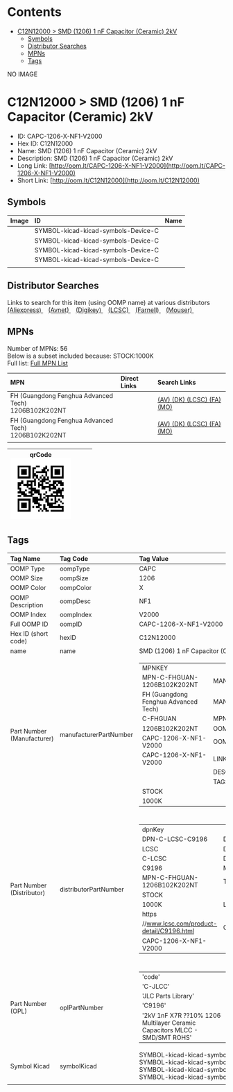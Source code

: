 



Contents
========

* [C12N12000 > SMD (1206) 1 nF Capacitor (Ceramic) 2kV](#c12n12000--smd-1206-1-nf-capacitor-ceramic-2kv)
	* [Symbols](#symbols)
	* [Distributor Searches](#distributor-searches)
	* [MPNs](#mpns)
	* [Tags](#tags)
  
NO IMAGE  
# C12N12000 > SMD (1206) 1 nF Capacitor (Ceramic) 2kV

- ID: CAPC-1206-X-NF1-V2000
- Hex ID: C12N12000
- Name: SMD (1206) 1 nF Capacitor (Ceramic) 2kV
- Description: SMD (1206) 1 nF Capacitor (Ceramic) 2kV
- Long Link: [http://oom.lt/CAPC-1206-X-NF1-V2000](http://oom.lt/CAPC-1206-X-NF1-V2000)
- Short Link: [http://oom.lt/C12N12000](http://oom.lt/C12N12000)

## Symbols
  

|Image|ID|Name|
| :--- | :--- | :--- |
|![]()|SYMBOL-kicad-kicad-symbols-Device-C||
|![]()|SYMBOL-kicad-kicad-symbols-Device-C||
|![]()|SYMBOL-kicad-kicad-symbols-Device-C||
|![]()|SYMBOL-kicad-kicad-symbols-Device-C||
||||

## Distributor Searches
  
Links to search for this item (using OOMP name) at various distributors  
[(Aliexpress) ](https://www.aliexpress.com/wholesale?SearchText=1117SMD+1206+1+nF+Capacitor+Ceramic+2kV)&nbsp;&nbsp;&nbsp;[(Avnet) ](https://www.avnet.com/shop/us/search/SMD+1206+1+nF+Capacitor+Ceramic+2kV)&nbsp;&nbsp;&nbsp;[(Digikey) ](https://www.digikey.co.uk/en/products/result?s=SMD+1206+1+nF+Capacitor+Ceramic+2kV)&nbsp;&nbsp;&nbsp;[(LCSC) ](https://www.lcsc.com/search?q=SMD+1206+1+nF+Capacitor+Ceramic+2kV)&nbsp;&nbsp;&nbsp;[(Farnell) ](https://uk.farnell.com/search?st=SMD+1206+1+nF+Capacitor+Ceramic+2kV)&nbsp;&nbsp;&nbsp;[(Mouser) ](https://www.mouser.com/c/?q=SMD+1206+1+nF+Capacitor+Ceramic+2kV)&nbsp;&nbsp;&nbsp;
## MPNs
  
Number of MPNs: 56<br>Below is a subset included because: STOCK:1000K <br>Full list: [Full MPN List](MPNLIST.md)  

|MPN|Direct Links|Search Links|
| :--- | :--- | :--- |
|FH (Guangdong Fenghua Advanced Tech)<br>1206B102K202NT||[(AV) ](https://www.avnet.com/shop/us/search/1206B102K202NT)[(DK) ](https://www.digikey.co.uk/products/en?keywords=1206B102K202NT)[(LCSC) ](https://www.lcsc.com/search?q=1206B102K202NT)[(FA) ](https://uk.farnell.com/search?st=1206B102K202NT)[(MO) ](https://www.mouser.com/c/?q=1206B102K202NT)|
|FH (Guangdong Fenghua Advanced Tech)<br>1206B102K202NT||[(AV) ](https://www.avnet.com/shop/us/search/1206B102K202NT)[(DK) ](https://www.digikey.co.uk/products/en?keywords=1206B102K202NT)[(LCSC) ](https://www.lcsc.com/search?q=1206B102K202NT)[(FA) ](https://uk.farnell.com/search?st=1206B102K202NT)[(MO) ](https://www.mouser.com/c/?q=1206B102K202NT)|
||||
  

|qrCode<br>[![](https://raw.githubusercontent.com/oomlout/oomlout_OOMP_parts_V2/main/CAPC/1206/X/NF1/V2000/qrCode_140.png)](https://github.com/oomlout/oomlout_OOMP_parts_V2/tree/main/CAPC/1206/X/NF1/V2000/qrCode.png)||||
| :---: | :---: | :---: | :---: |

## Tags
  

|Tag Name|Tag Code|Tag Value|
| :--- | :--- | :--- |
|OOMP Type|oompType|CAPC|
|OOMP Size|oompSize|1206|
|OOMP Color|oompColor|X|
|OOMP Description|oompDesc|NF1|
|OOMP Index|oompIndex|V2000|
|Full OOMP ID|oompID|CAPC-1206-X-NF1-V2000|
|Hex ID (short code)|hexID|C12N12000|
|name|name|SMD (1206) 1 nF Capacitor (Ceramic) 2kV|
|Part Number (Manufacturer)|manufacturerPartNumber|<table><tr><td>MPNKEY</td></tr><tr><td> MPN-C-FHGUAN-1206B102K202NT</td><td> MANUFACTURER</td></tr><tr><td> FH (Guangdong Fenghua Advanced Tech)</td><td> MANUCODE</td></tr><tr><td> C-FHGUAN</td><td> MPN</td></tr><tr><td> 1206B102K202NT</td><td> OOMPIDPARTIAL</td></tr><tr><td> CAPC-1206-X-NF1-V2000</td><td> OOMPID</td></tr><tr><td> CAPC-1206-X-NF1-V2000</td><td> LINK</td></tr><tr><td> </td><td> DESCRIPTION</td></tr><tr><td> </td><td> TAGS</td></tr><tr><td> STOCK</td></tr><tr><td>1000K</td></tr></table></td><td> <table><tr><td>MPNKEY</td></tr><tr><td> MPN-C-YAGEO-CC1206KKX7RDBB102</td><td> MANUFACTURER</td></tr><tr><td> YAGEO</td><td> MANUCODE</td></tr><tr><td> C-YAGEO</td><td> MPN</td></tr><tr><td> CC1206KKX7RDBB102</td><td> OOMPIDPARTIAL</td></tr><tr><td> CAPC-1206-X-NF1-V2000</td><td> OOMPID</td></tr><tr><td> CAPC-1206-X-NF1-V2000</td><td> LINK</td></tr><tr><td> </td><td> DESCRIPTION</td></tr><tr><td> </td><td> TAGS</td></tr><tr><td> STOCK</td></tr><tr><td>100K</td></tr></table></td><td> <table><tr><td>MPNKEY</td></tr><tr><td> MPN-C-WALSIN-1206B102K202</td><td> MANUFACTURER</td></tr><tr><td> Walsin Tech Corp</td><td> MANUCODE</td></tr><tr><td> C-WALSIN</td><td> MPN</td></tr><tr><td> 1206B102K202</td><td> OOMPIDPARTIAL</td></tr><tr><td> CAPC-1206-X-NF1-V2000</td><td> OOMPID</td></tr><tr><td> CAPC-1206-X-NF1-V2000</td><td> LINK</td></tr><tr><td> </td><td> DESCRIPTION</td></tr><tr><td> </td><td> TAGS</td></tr><tr><td> STOCK</td></tr><tr><td>100K</td></tr></table></td><td> <table><tr><td>MPNKEY</td></tr><tr><td> MPN-C-IHHECH-C1206X102K202T</td><td> MANUFACTURER</td></tr><tr><td> IHHEC(HOLY STONE ENTERPRISE CO.</td><td> LTD)</td><td> MANUCODE</td></tr><tr><td> C-IHHECH</td><td> MPN</td></tr><tr><td> C1206X102K202T</td><td> OOMPIDPARTIAL</td></tr><tr><td> CAPC-1206-X-NF1-V2000</td><td> OOMPID</td></tr><tr><td> CAPC-1206-X-NF1-V2000</td><td> LINK</td></tr><tr><td> </td><td> DESCRIPTION</td></tr><tr><td> </td><td> TAGS</td></tr><tr><td> STOCK</td></tr><tr><td>1K</td></tr></table></td><td> <table><tr><td>MPNKEY</td></tr><tr><td> MPN-C-KEMET-C1206C102MGRACAUTO</td><td> MANUFACTURER</td></tr><tr><td> KEMET</td><td> MANUCODE</td></tr><tr><td> C-KEMET</td><td> MPN</td></tr><tr><td> C1206C102MGRACAUTO</td><td> OOMPIDPARTIAL</td></tr><tr><td> CAPC-1206-X-NF1-V2000</td><td> OOMPID</td></tr><tr><td> CAPC-1206-X-NF1-V2000</td><td> LINK</td></tr><tr><td> </td><td> DESCRIPTION</td></tr><tr><td> </td><td> TAGS</td></tr><tr><td> </td></tr></table></td><td> <table><tr><td>MPNKEY</td></tr><tr><td> MPN-C-KYOCER-1206GC102KAT1A</td><td> MANUFACTURER</td></tr><tr><td> Kyocera AVX</td><td> MANUCODE</td></tr><tr><td> C-KYOCER</td><td> MPN</td></tr><tr><td> 1206GC102KAT1A</td><td> OOMPIDPARTIAL</td></tr><tr><td> CAPC-1206-X-NF1-V2000</td><td> OOMPID</td></tr><tr><td> CAPC-1206-X-NF1-V2000</td><td> LINK</td></tr><tr><td> </td><td> DESCRIPTION</td></tr><tr><td> </td><td> TAGS</td></tr><tr><td> </td></tr></table></td><td> <table><tr><td>MPNKEY</td></tr><tr><td> MPN-C-JOHANS-202R18W102MV4E</td><td> MANUFACTURER</td></tr><tr><td> Johanson Dielectrics</td><td> MANUCODE</td></tr><tr><td> C-JOHANS</td><td> MPN</td></tr><tr><td> 202R18W102MV4E</td><td> OOMPIDPARTIAL</td></tr><tr><td> CAPC-1206-X-NF1-V2000</td><td> OOMPID</td></tr><tr><td> CAPC-1206-X-NF1-V2000</td><td> LINK</td></tr><tr><td> </td><td> DESCRIPTION</td></tr><tr><td> </td><td> TAGS</td></tr><tr><td> STOCK</td></tr><tr><td>1K</td></tr></table></td><td> <table><tr><td>MPNKEY</td></tr><tr><td> MPN-C-JOHANS-202R18W102KV4E</td><td> MANUFACTURER</td></tr><tr><td> Johanson Dielectrics</td><td> MANUCODE</td></tr><tr><td> C-JOHANS</td><td> MPN</td></tr><tr><td> 202R18W102KV4E</td><td> OOMPIDPARTIAL</td></tr><tr><td> CAPC-1206-X-NF1-V2000</td><td> OOMPID</td></tr><tr><td> CAPC-1206-X-NF1-V2000</td><td> LINK</td></tr><tr><td> </td><td> DESCRIPTION</td></tr><tr><td> </td><td> TAGS</td></tr><tr><td> STOCK</td></tr><tr><td>1K</td></tr></table></td><td> <table><tr><td>MPNKEY</td></tr><tr><td> MPN-C-PSAPRO-FV31X102K202ECG</td><td> MANUFACTURER</td></tr><tr><td> PSA(Prosperity Dielectrics)</td><td> MANUCODE</td></tr><tr><td> C-PSAPRO</td><td> MPN</td></tr><tr><td> FV31X102K202ECG</td><td> OOMPIDPARTIAL</td></tr><tr><td> CAPC-1206-X-NF1-V2000</td><td> OOMPID</td></tr><tr><td> CAPC-1206-X-NF1-V2000</td><td> LINK</td></tr><tr><td> </td><td> DESCRIPTION</td></tr><tr><td> </td><td> TAGS</td></tr><tr><td> STOCK</td></tr><tr><td>10K</td></tr></table></td><td> <table><tr><td>MPNKEY</td></tr><tr><td> MPN-C-CCTC-TCC1206X7R102K202DTS</td><td> MANUFACTURER</td></tr><tr><td> CCTC</td><td> MANUCODE</td></tr><tr><td> C-CCTC</td><td> MPN</td></tr><tr><td> TCC1206X7R102K202DTS</td><td> OOMPIDPARTIAL</td></tr><tr><td> CAPC-1206-X-NF1-V2000</td><td> OOMPID</td></tr><tr><td> CAPC-1206-X-NF1-V2000</td><td> LINK</td></tr><tr><td> </td><td> DESCRIPTION</td></tr><tr><td> </td><td> TAGS</td></tr><tr><td> </td></tr></table></td><td> <table><tr><td>MPNKEY</td></tr><tr><td> MPN-C-CCTC-TCC1206X7R102K202ET</td><td> MANUFACTURER</td></tr><tr><td> CCTC</td><td> MANUCODE</td></tr><tr><td> C-CCTC</td><td> MPN</td></tr><tr><td> TCC1206X7R102K202ET</td><td> OOMPIDPARTIAL</td></tr><tr><td> CAPC-1206-X-NF1-V2000</td><td> OOMPID</td></tr><tr><td> CAPC-1206-X-NF1-V2000</td><td> LINK</td></tr><tr><td> </td><td> DESCRIPTION</td></tr><tr><td> </td><td> TAGS</td></tr><tr><td> </td></tr></table></td><td> <table><tr><td>MPNKEY</td></tr><tr><td> MPN-C-CCTC-TCC1206X7R102K202FT</td><td> MANUFACTURER</td></tr><tr><td> CCTC</td><td> MANUCODE</td></tr><tr><td> C-CCTC</td><td> MPN</td></tr><tr><td> TCC1206X7R102K202FT</td><td> OOMPIDPARTIAL</td></tr><tr><td> CAPC-1206-X-NF1-V2000</td><td> OOMPID</td></tr><tr><td> CAPC-1206-X-NF1-V2000</td><td> LINK</td></tr><tr><td> </td><td> DESCRIPTION</td></tr><tr><td> </td><td> TAGS</td></tr><tr><td> STOCK</td></tr><tr><td>1K</td></tr></table></td><td> <table><tr><td>MPNKEY</td></tr><tr><td> MPN-C-WALSIN-1206B102K202CT</td><td> MANUFACTURER</td></tr><tr><td> Walsin Tech Corp</td><td> MANUCODE</td></tr><tr><td> C-WALSIN</td><td> MPN</td></tr><tr><td> 1206B102K202CT</td><td> OOMPIDPARTIAL</td></tr><tr><td> CAPC-1206-X-NF1-V2000</td><td> OOMPID</td></tr><tr><td> CAPC-1206-X-NF1-V2000</td><td> LINK</td></tr><tr><td> </td><td> DESCRIPTION</td></tr><tr><td> </td><td> TAGS</td></tr><tr><td> STOCK</td></tr><tr><td>10K</td></tr></table></td><td> <table><tr><td>MPNKEY</td></tr><tr><td> MPN-C-EYANGS-C1206X7R102K202NR0</td><td> MANUFACTURER</td></tr><tr><td> EYANG(Shenzhen Eyang Tech Development)</td><td> MANUCODE</td></tr><tr><td> C-EYANGS</td><td> MPN</td></tr><tr><td> C1206X7R102K202NR0</td><td> OOMPIDPARTIAL</td></tr><tr><td> CAPC-1206-X-NF1-V2000</td><td> OOMPID</td></tr><tr><td> CAPC-1206-X-NF1-V2000</td><td> LINK</td></tr><tr><td> </td><td> DESCRIPTION</td></tr><tr><td> </td><td> TAGS</td></tr><tr><td> </td></tr></table></td><td> <table><tr><td>MPNKEY</td></tr><tr><td> MPN-C-PSAPRO-1206B102K202</td><td> MANUFACTURER</td></tr><tr><td> PSA(Prosperity Dielectrics)</td><td> MANUCODE</td></tr><tr><td> C-PSAPRO</td><td> MPN</td></tr><tr><td> 1206B102K202</td><td> OOMPIDPARTIAL</td></tr><tr><td> CAPC-1206-X-NF1-V2000</td><td> OOMPID</td></tr><tr><td> CAPC-1206-X-NF1-V2000</td><td> LINK</td></tr><tr><td> </td><td> DESCRIPTION</td></tr><tr><td> </td><td> TAGS</td></tr><tr><td> </td></tr></table></td><td> <table><tr><td>MPNKEY</td></tr><tr><td> MPN-C-PSAPRO-FV31X102K202PXG</td><td> MANUFACTURER</td></tr><tr><td> PSA(Prosperity Dielectrics)</td><td> MANUCODE</td></tr><tr><td> C-PSAPRO</td><td> MPN</td></tr><tr><td> FV31X102K202PXG</td><td> OOMPIDPARTIAL</td></tr><tr><td> CAPC-1206-X-NF1-V2000</td><td> OOMPID</td></tr><tr><td> CAPC-1206-X-NF1-V2000</td><td> LINK</td></tr><tr><td> </td><td> DESCRIPTION</td></tr><tr><td> </td><td> TAGS</td></tr><tr><td> </td></tr></table></td><td> <table><tr><td>MPNKEY</td></tr><tr><td> MPN-C-YAGEO-CC1206MKX7RDBB102</td><td> MANUFACTURER</td></tr><tr><td> YAGEO</td><td> MANUCODE</td></tr><tr><td> C-YAGEO</td><td> MPN</td></tr><tr><td> CC1206MKX7RDBB102</td><td> OOMPIDPARTIAL</td></tr><tr><td> CAPC-1206-X-NF1-V2000</td><td> OOMPID</td></tr><tr><td> CAPC-1206-X-NF1-V2000</td><td> LINK</td></tr><tr><td> </td><td> DESCRIPTION</td></tr><tr><td> </td><td> TAGS</td></tr><tr><td> STOCK</td></tr><tr><td>1K</td></tr></table></td><td> <table><tr><td>MPNKEY</td></tr><tr><td> MPN-C-YAGEO-CC1206JKX7RDBB102</td><td> MANUFACTURER</td></tr><tr><td> YAGEO</td><td> MANUCODE</td></tr><tr><td> C-YAGEO</td><td> MPN</td></tr><tr><td> CC1206JKX7RDBB102</td><td> OOMPIDPARTIAL</td></tr><tr><td> CAPC-1206-X-NF1-V2000</td><td> OOMPID</td></tr><tr><td> CAPC-1206-X-NF1-V2000</td><td> LINK</td></tr><tr><td> </td><td> DESCRIPTION</td></tr><tr><td> </td><td> TAGS</td></tr><tr><td> </td></tr></table></td><td> <table><tr><td>MPNKEY</td></tr><tr><td> MPN-C-IHHECH-C1206X102K202TD</td><td> MANUFACTURER</td></tr><tr><td> IHHEC(HOLY STONE ENTERPRISE CO.</td><td> LTD)</td><td> MANUCODE</td></tr><tr><td> C-IHHECH</td><td> MPN</td></tr><tr><td> C1206X102K202TD</td><td> OOMPIDPARTIAL</td></tr><tr><td> CAPC-1206-X-NF1-V2000</td><td> OOMPID</td></tr><tr><td> CAPC-1206-X-NF1-V2000</td><td> LINK</td></tr><tr><td> </td><td> DESCRIPTION</td></tr><tr><td> </td><td> TAGS</td></tr><tr><td> </td></tr></table></td><td> <table><tr><td>MPNKEY</td></tr><tr><td> MPN-C-KEMET-C1206C102KGRACAUTO</td><td> MANUFACTURER</td></tr><tr><td> KEMET</td><td> MANUCODE</td></tr><tr><td> C-KEMET</td><td> MPN</td></tr><tr><td> C1206C102KGRACAUTO</td><td> OOMPIDPARTIAL</td></tr><tr><td> CAPC-1206-X-NF1-V2000</td><td> OOMPID</td></tr><tr><td> CAPC-1206-X-NF1-V2000</td><td> LINK</td></tr><tr><td> </td><td> DESCRIPTION</td></tr><tr><td> </td><td> TAGS</td></tr><tr><td> </td></tr></table></td><td> <table><tr><td>MPNKEY</td></tr><tr><td> MPN-C-KEMET-C1206C102MGRAC7800</td><td> MANUFACTURER</td></tr><tr><td> KEMET</td><td> MANUCODE</td></tr><tr><td> C-KEMET</td><td> MPN</td></tr><tr><td> C1206C102MGRAC7800</td><td> OOMPIDPARTIAL</td></tr><tr><td> CAPC-1206-X-NF1-V2000</td><td> OOMPID</td></tr><tr><td> CAPC-1206-X-NF1-V2000</td><td> LINK</td></tr><tr><td> </td><td> DESCRIPTION</td></tr><tr><td> </td><td> TAGS</td></tr><tr><td> </td></tr></table></td><td> <table><tr><td>MPNKEY</td></tr><tr><td> MPN-C-HUIJU-NV1206B102K202CEDN</td><td> MANUFACTURER</td></tr><tr><td> HUI JU</td><td> MANUCODE</td></tr><tr><td> C-HUIJU</td><td> MPN</td></tr><tr><td> NV1206B102K202CEDN</td><td> OOMPIDPARTIAL</td></tr><tr><td> CAPC-1206-X-NF1-V2000</td><td> OOMPID</td></tr><tr><td> CAPC-1206-X-NF1-V2000</td><td> LINK</td></tr><tr><td> </td><td> DESCRIPTION</td></tr><tr><td> </td><td> TAGS</td></tr><tr><td> STOCK</td></tr><tr><td>1K</td></tr></table></td><td> <table><tr><td>MPNKEY</td></tr><tr><td> MPN-C-DARFON-C3216X7R102KQPS</td><td> MANUFACTURER</td></tr><tr><td> Darfon Elec</td><td> MANUCODE</td></tr><tr><td> C-DARFON</td><td> MPN</td></tr><tr><td> C3216X7R102KQPS</td><td> OOMPIDPARTIAL</td></tr><tr><td> CAPC-1206-X-NF1-V2000</td><td> OOMPID</td></tr><tr><td> CAPC-1206-X-NF1-V2000</td><td> LINK</td></tr><tr><td> </td><td> DESCRIPTION</td></tr><tr><td> </td><td> TAGS</td></tr><tr><td> STOCK</td></tr><tr><td>1K</td></tr></table></td><td> <table><tr><td>MPNKEY</td></tr><tr><td> MPN-C-KNOWLE-1206Y2K00102JXR</td><td> MANUFACTURER</td></tr><tr><td> Knowles</td><td> MANUCODE</td></tr><tr><td> C-KNOWLE</td><td> MPN</td></tr><tr><td> 1206Y2K00102JXR</td><td> OOMPIDPARTIAL</td></tr><tr><td> CAPC-1206-X-NF1-V2000</td><td> OOMPID</td></tr><tr><td> CAPC-1206-X-NF1-V2000</td><td> LINK</td></tr><tr><td> </td><td> DESCRIPTION</td></tr><tr><td> </td><td> TAGS</td></tr><tr><td> </td></tr></table></td><td> <table><tr><td>MPNKEY</td></tr><tr><td> MPN-C-KNOWLE-1206Y2K00102JXT</td><td> MANUFACTURER</td></tr><tr><td> Knowles</td><td> MANUCODE</td></tr><tr><td> C-KNOWLE</td><td> MPN</td></tr><tr><td> 1206Y2K00102JXT</td><td> OOMPIDPARTIAL</td></tr><tr><td> CAPC-1206-X-NF1-V2000</td><td> OOMPID</td></tr><tr><td> CAPC-1206-X-NF1-V2000</td><td> LINK</td></tr><tr><td> </td><td> DESCRIPTION</td></tr><tr><td> </td><td> TAGS</td></tr><tr><td> </td></tr></table></td><td> <table><tr><td>MPNKEY</td></tr><tr><td> MPN-C-KNOWLE-1206J2K00102JXT</td><td> MANUFACTURER</td></tr><tr><td> Knowles</td><td> MANUCODE</td></tr><tr><td> C-KNOWLE</td><td> MPN</td></tr><tr><td> 1206J2K00102JXT</td><td> OOMPIDPARTIAL</td></tr><tr><td> CAPC-1206-X-NF1-V2000</td><td> OOMPID</td></tr><tr><td> CAPC-1206-X-NF1-V2000</td><td> LINK</td></tr><tr><td> </td><td> DESCRIPTION</td></tr><tr><td> </td><td> TAGS</td></tr><tr><td> </td></tr></table></td><td> <table><tr><td>MPNKEY</td></tr><tr><td> MPN-C-AIDE-HV1206X7R102K202NT</td><td> MANUFACTURER</td></tr><tr><td> AIDE</td><td> MANUCODE</td></tr><tr><td> C-AIDE</td><td> MPN</td></tr><tr><td> HV1206X7R102K202NT</td><td> OOMPIDPARTIAL</td></tr><tr><td> CAPC-1206-X-NF1-V2000</td><td> OOMPID</td></tr><tr><td> CAPC-1206-X-NF1-V2000</td><td> LINK</td></tr><tr><td> </td><td> DESCRIPTION</td></tr><tr><td> </td><td> TAGS</td></tr><tr><td> STOCK</td></tr><tr><td>1K</td></tr></table></td><td> <table><tr><td>MPNKEY</td></tr><tr><td> MPN-C-MILLIO-FV31X102K202ECG</td><td> MANUFACTURER</td></tr><tr><td> Milliohm</td><td> MANUCODE</td></tr><tr><td> C-MILLIO</td><td> MPN</td></tr><tr><td> FV31X102K202ECG</td><td> OOMPIDPARTIAL</td></tr><tr><td> CAPC-1206-X-NF1-V2000</td><td> OOMPID</td></tr><tr><td> CAPC-1206-X-NF1-V2000</td><td> LINK</td></tr><tr><td> </td><td> DESCRIPTION</td></tr><tr><td> </td><td> TAGS</td></tr><tr><td> </td></tr></table></td><td> <table><tr><td>MPNKEY</td></tr><tr><td> MPN-C-FHGUAN-1206B102K202NT</td><td> MANUFACTURER</td></tr><tr><td> FH (Guangdong Fenghua Advanced Tech)</td><td> MANUCODE</td></tr><tr><td> C-FHGUAN</td><td> MPN</td></tr><tr><td> 1206B102K202NT</td><td> OOMPIDPARTIAL</td></tr><tr><td> CAPC-1206-X-NF1-V2000</td><td> OOMPID</td></tr><tr><td> CAPC-1206-X-NF1-V2000</td><td> LINK</td></tr><tr><td> </td><td> DESCRIPTION</td></tr><tr><td> </td><td> TAGS</td></tr><tr><td> STOCK</td></tr><tr><td>1000K</td></tr></table></td><td> <table><tr><td>MPNKEY</td></tr><tr><td> MPN-C-YAGEO-CC1206KKX7RDBB102</td><td> MANUFACTURER</td></tr><tr><td> YAGEO</td><td> MANUCODE</td></tr><tr><td> C-YAGEO</td><td> MPN</td></tr><tr><td> CC1206KKX7RDBB102</td><td> OOMPIDPARTIAL</td></tr><tr><td> CAPC-1206-X-NF1-V2000</td><td> OOMPID</td></tr><tr><td> CAPC-1206-X-NF1-V2000</td><td> LINK</td></tr><tr><td> </td><td> DESCRIPTION</td></tr><tr><td> </td><td> TAGS</td></tr><tr><td> STOCK</td></tr><tr><td>100K</td></tr></table></td><td> <table><tr><td>MPNKEY</td></tr><tr><td> MPN-C-WALSIN-1206B102K202</td><td> MANUFACTURER</td></tr><tr><td> Walsin Tech Corp</td><td> MANUCODE</td></tr><tr><td> C-WALSIN</td><td> MPN</td></tr><tr><td> 1206B102K202</td><td> OOMPIDPARTIAL</td></tr><tr><td> CAPC-1206-X-NF1-V2000</td><td> OOMPID</td></tr><tr><td> CAPC-1206-X-NF1-V2000</td><td> LINK</td></tr><tr><td> </td><td> DESCRIPTION</td></tr><tr><td> </td><td> TAGS</td></tr><tr><td> STOCK</td></tr><tr><td>100K</td></tr></table></td><td> <table><tr><td>MPNKEY</td></tr><tr><td> MPN-C-IHHECH-C1206X102K202T</td><td> MANUFACTURER</td></tr><tr><td> IHHEC(HOLY STONE ENTERPRISE CO.</td><td> LTD)</td><td> MANUCODE</td></tr><tr><td> C-IHHECH</td><td> MPN</td></tr><tr><td> C1206X102K202T</td><td> OOMPIDPARTIAL</td></tr><tr><td> CAPC-1206-X-NF1-V2000</td><td> OOMPID</td></tr><tr><td> CAPC-1206-X-NF1-V2000</td><td> LINK</td></tr><tr><td> </td><td> DESCRIPTION</td></tr><tr><td> </td><td> TAGS</td></tr><tr><td> STOCK</td></tr><tr><td>1K</td></tr></table></td><td> <table><tr><td>MPNKEY</td></tr><tr><td> MPN-C-KEMET-C1206C102MGRACAUTO</td><td> MANUFACTURER</td></tr><tr><td> KEMET</td><td> MANUCODE</td></tr><tr><td> C-KEMET</td><td> MPN</td></tr><tr><td> C1206C102MGRACAUTO</td><td> OOMPIDPARTIAL</td></tr><tr><td> CAPC-1206-X-NF1-V2000</td><td> OOMPID</td></tr><tr><td> CAPC-1206-X-NF1-V2000</td><td> LINK</td></tr><tr><td> </td><td> DESCRIPTION</td></tr><tr><td> </td><td> TAGS</td></tr><tr><td> </td></tr></table></td><td> <table><tr><td>MPNKEY</td></tr><tr><td> MPN-C-KYOCER-1206GC102KAT1A</td><td> MANUFACTURER</td></tr><tr><td> Kyocera AVX</td><td> MANUCODE</td></tr><tr><td> C-KYOCER</td><td> MPN</td></tr><tr><td> 1206GC102KAT1A</td><td> OOMPIDPARTIAL</td></tr><tr><td> CAPC-1206-X-NF1-V2000</td><td> OOMPID</td></tr><tr><td> CAPC-1206-X-NF1-V2000</td><td> LINK</td></tr><tr><td> </td><td> DESCRIPTION</td></tr><tr><td> </td><td> TAGS</td></tr><tr><td> </td></tr></table></td><td> <table><tr><td>MPNKEY</td></tr><tr><td> MPN-C-JOHANS-202R18W102MV4E</td><td> MANUFACTURER</td></tr><tr><td> Johanson Dielectrics</td><td> MANUCODE</td></tr><tr><td> C-JOHANS</td><td> MPN</td></tr><tr><td> 202R18W102MV4E</td><td> OOMPIDPARTIAL</td></tr><tr><td> CAPC-1206-X-NF1-V2000</td><td> OOMPID</td></tr><tr><td> CAPC-1206-X-NF1-V2000</td><td> LINK</td></tr><tr><td> </td><td> DESCRIPTION</td></tr><tr><td> </td><td> TAGS</td></tr><tr><td> STOCK</td></tr><tr><td>1K</td></tr></table></td><td> <table><tr><td>MPNKEY</td></tr><tr><td> MPN-C-JOHANS-202R18W102KV4E</td><td> MANUFACTURER</td></tr><tr><td> Johanson Dielectrics</td><td> MANUCODE</td></tr><tr><td> C-JOHANS</td><td> MPN</td></tr><tr><td> 202R18W102KV4E</td><td> OOMPIDPARTIAL</td></tr><tr><td> CAPC-1206-X-NF1-V2000</td><td> OOMPID</td></tr><tr><td> CAPC-1206-X-NF1-V2000</td><td> LINK</td></tr><tr><td> </td><td> DESCRIPTION</td></tr><tr><td> </td><td> TAGS</td></tr><tr><td> STOCK</td></tr><tr><td>1K</td></tr></table></td><td> <table><tr><td>MPNKEY</td></tr><tr><td> MPN-C-PSAPRO-FV31X102K202ECG</td><td> MANUFACTURER</td></tr><tr><td> PSA(Prosperity Dielectrics)</td><td> MANUCODE</td></tr><tr><td> C-PSAPRO</td><td> MPN</td></tr><tr><td> FV31X102K202ECG</td><td> OOMPIDPARTIAL</td></tr><tr><td> CAPC-1206-X-NF1-V2000</td><td> OOMPID</td></tr><tr><td> CAPC-1206-X-NF1-V2000</td><td> LINK</td></tr><tr><td> </td><td> DESCRIPTION</td></tr><tr><td> </td><td> TAGS</td></tr><tr><td> STOCK</td></tr><tr><td>10K</td></tr></table></td><td> <table><tr><td>MPNKEY</td></tr><tr><td> MPN-C-CCTC-TCC1206X7R102K202DTS</td><td> MANUFACTURER</td></tr><tr><td> CCTC</td><td> MANUCODE</td></tr><tr><td> C-CCTC</td><td> MPN</td></tr><tr><td> TCC1206X7R102K202DTS</td><td> OOMPIDPARTIAL</td></tr><tr><td> CAPC-1206-X-NF1-V2000</td><td> OOMPID</td></tr><tr><td> CAPC-1206-X-NF1-V2000</td><td> LINK</td></tr><tr><td> </td><td> DESCRIPTION</td></tr><tr><td> </td><td> TAGS</td></tr><tr><td> </td></tr></table></td><td> <table><tr><td>MPNKEY</td></tr><tr><td> MPN-C-CCTC-TCC1206X7R102K202ET</td><td> MANUFACTURER</td></tr><tr><td> CCTC</td><td> MANUCODE</td></tr><tr><td> C-CCTC</td><td> MPN</td></tr><tr><td> TCC1206X7R102K202ET</td><td> OOMPIDPARTIAL</td></tr><tr><td> CAPC-1206-X-NF1-V2000</td><td> OOMPID</td></tr><tr><td> CAPC-1206-X-NF1-V2000</td><td> LINK</td></tr><tr><td> </td><td> DESCRIPTION</td></tr><tr><td> </td><td> TAGS</td></tr><tr><td> </td></tr></table></td><td> <table><tr><td>MPNKEY</td></tr><tr><td> MPN-C-CCTC-TCC1206X7R102K202FT</td><td> MANUFACTURER</td></tr><tr><td> CCTC</td><td> MANUCODE</td></tr><tr><td> C-CCTC</td><td> MPN</td></tr><tr><td> TCC1206X7R102K202FT</td><td> OOMPIDPARTIAL</td></tr><tr><td> CAPC-1206-X-NF1-V2000</td><td> OOMPID</td></tr><tr><td> CAPC-1206-X-NF1-V2000</td><td> LINK</td></tr><tr><td> </td><td> DESCRIPTION</td></tr><tr><td> </td><td> TAGS</td></tr><tr><td> STOCK</td></tr><tr><td>1K</td></tr></table></td><td> <table><tr><td>MPNKEY</td></tr><tr><td> MPN-C-WALSIN-1206B102K202CT</td><td> MANUFACTURER</td></tr><tr><td> Walsin Tech Corp</td><td> MANUCODE</td></tr><tr><td> C-WALSIN</td><td> MPN</td></tr><tr><td> 1206B102K202CT</td><td> OOMPIDPARTIAL</td></tr><tr><td> CAPC-1206-X-NF1-V2000</td><td> OOMPID</td></tr><tr><td> CAPC-1206-X-NF1-V2000</td><td> LINK</td></tr><tr><td> </td><td> DESCRIPTION</td></tr><tr><td> </td><td> TAGS</td></tr><tr><td> STOCK</td></tr><tr><td>10K</td></tr></table></td><td> <table><tr><td>MPNKEY</td></tr><tr><td> MPN-C-EYANGS-C1206X7R102K202NR0</td><td> MANUFACTURER</td></tr><tr><td> EYANG(Shenzhen Eyang Tech Development)</td><td> MANUCODE</td></tr><tr><td> C-EYANGS</td><td> MPN</td></tr><tr><td> C1206X7R102K202NR0</td><td> OOMPIDPARTIAL</td></tr><tr><td> CAPC-1206-X-NF1-V2000</td><td> OOMPID</td></tr><tr><td> CAPC-1206-X-NF1-V2000</td><td> LINK</td></tr><tr><td> </td><td> DESCRIPTION</td></tr><tr><td> </td><td> TAGS</td></tr><tr><td> </td></tr></table></td><td> <table><tr><td>MPNKEY</td></tr><tr><td> MPN-C-PSAPRO-1206B102K202</td><td> MANUFACTURER</td></tr><tr><td> PSA(Prosperity Dielectrics)</td><td> MANUCODE</td></tr><tr><td> C-PSAPRO</td><td> MPN</td></tr><tr><td> 1206B102K202</td><td> OOMPIDPARTIAL</td></tr><tr><td> CAPC-1206-X-NF1-V2000</td><td> OOMPID</td></tr><tr><td> CAPC-1206-X-NF1-V2000</td><td> LINK</td></tr><tr><td> </td><td> DESCRIPTION</td></tr><tr><td> </td><td> TAGS</td></tr><tr><td> </td></tr></table></td><td> <table><tr><td>MPNKEY</td></tr><tr><td> MPN-C-PSAPRO-FV31X102K202PXG</td><td> MANUFACTURER</td></tr><tr><td> PSA(Prosperity Dielectrics)</td><td> MANUCODE</td></tr><tr><td> C-PSAPRO</td><td> MPN</td></tr><tr><td> FV31X102K202PXG</td><td> OOMPIDPARTIAL</td></tr><tr><td> CAPC-1206-X-NF1-V2000</td><td> OOMPID</td></tr><tr><td> CAPC-1206-X-NF1-V2000</td><td> LINK</td></tr><tr><td> </td><td> DESCRIPTION</td></tr><tr><td> </td><td> TAGS</td></tr><tr><td> </td></tr></table></td><td> <table><tr><td>MPNKEY</td></tr><tr><td> MPN-C-YAGEO-CC1206MKX7RDBB102</td><td> MANUFACTURER</td></tr><tr><td> YAGEO</td><td> MANUCODE</td></tr><tr><td> C-YAGEO</td><td> MPN</td></tr><tr><td> CC1206MKX7RDBB102</td><td> OOMPIDPARTIAL</td></tr><tr><td> CAPC-1206-X-NF1-V2000</td><td> OOMPID</td></tr><tr><td> CAPC-1206-X-NF1-V2000</td><td> LINK</td></tr><tr><td> </td><td> DESCRIPTION</td></tr><tr><td> </td><td> TAGS</td></tr><tr><td> STOCK</td></tr><tr><td>1K</td></tr></table></td><td> <table><tr><td>MPNKEY</td></tr><tr><td> MPN-C-YAGEO-CC1206JKX7RDBB102</td><td> MANUFACTURER</td></tr><tr><td> YAGEO</td><td> MANUCODE</td></tr><tr><td> C-YAGEO</td><td> MPN</td></tr><tr><td> CC1206JKX7RDBB102</td><td> OOMPIDPARTIAL</td></tr><tr><td> CAPC-1206-X-NF1-V2000</td><td> OOMPID</td></tr><tr><td> CAPC-1206-X-NF1-V2000</td><td> LINK</td></tr><tr><td> </td><td> DESCRIPTION</td></tr><tr><td> </td><td> TAGS</td></tr><tr><td> </td></tr></table></td><td> <table><tr><td>MPNKEY</td></tr><tr><td> MPN-C-IHHECH-C1206X102K202TD</td><td> MANUFACTURER</td></tr><tr><td> IHHEC(HOLY STONE ENTERPRISE CO.</td><td> LTD)</td><td> MANUCODE</td></tr><tr><td> C-IHHECH</td><td> MPN</td></tr><tr><td> C1206X102K202TD</td><td> OOMPIDPARTIAL</td></tr><tr><td> CAPC-1206-X-NF1-V2000</td><td> OOMPID</td></tr><tr><td> CAPC-1206-X-NF1-V2000</td><td> LINK</td></tr><tr><td> </td><td> DESCRIPTION</td></tr><tr><td> </td><td> TAGS</td></tr><tr><td> </td></tr></table></td><td> <table><tr><td>MPNKEY</td></tr><tr><td> MPN-C-KEMET-C1206C102KGRACAUTO</td><td> MANUFACTURER</td></tr><tr><td> KEMET</td><td> MANUCODE</td></tr><tr><td> C-KEMET</td><td> MPN</td></tr><tr><td> C1206C102KGRACAUTO</td><td> OOMPIDPARTIAL</td></tr><tr><td> CAPC-1206-X-NF1-V2000</td><td> OOMPID</td></tr><tr><td> CAPC-1206-X-NF1-V2000</td><td> LINK</td></tr><tr><td> </td><td> DESCRIPTION</td></tr><tr><td> </td><td> TAGS</td></tr><tr><td> </td></tr></table></td><td> <table><tr><td>MPNKEY</td></tr><tr><td> MPN-C-KEMET-C1206C102MGRAC7800</td><td> MANUFACTURER</td></tr><tr><td> KEMET</td><td> MANUCODE</td></tr><tr><td> C-KEMET</td><td> MPN</td></tr><tr><td> C1206C102MGRAC7800</td><td> OOMPIDPARTIAL</td></tr><tr><td> CAPC-1206-X-NF1-V2000</td><td> OOMPID</td></tr><tr><td> CAPC-1206-X-NF1-V2000</td><td> LINK</td></tr><tr><td> </td><td> DESCRIPTION</td></tr><tr><td> </td><td> TAGS</td></tr><tr><td> </td></tr></table></td><td> <table><tr><td>MPNKEY</td></tr><tr><td> MPN-C-HUIJU-NV1206B102K202CEDN</td><td> MANUFACTURER</td></tr><tr><td> HUI JU</td><td> MANUCODE</td></tr><tr><td> C-HUIJU</td><td> MPN</td></tr><tr><td> NV1206B102K202CEDN</td><td> OOMPIDPARTIAL</td></tr><tr><td> CAPC-1206-X-NF1-V2000</td><td> OOMPID</td></tr><tr><td> CAPC-1206-X-NF1-V2000</td><td> LINK</td></tr><tr><td> </td><td> DESCRIPTION</td></tr><tr><td> </td><td> TAGS</td></tr><tr><td> STOCK</td></tr><tr><td>1K</td></tr></table></td><td> <table><tr><td>MPNKEY</td></tr><tr><td> MPN-C-DARFON-C3216X7R102KQPS</td><td> MANUFACTURER</td></tr><tr><td> Darfon Elec</td><td> MANUCODE</td></tr><tr><td> C-DARFON</td><td> MPN</td></tr><tr><td> C3216X7R102KQPS</td><td> OOMPIDPARTIAL</td></tr><tr><td> CAPC-1206-X-NF1-V2000</td><td> OOMPID</td></tr><tr><td> CAPC-1206-X-NF1-V2000</td><td> LINK</td></tr><tr><td> </td><td> DESCRIPTION</td></tr><tr><td> </td><td> TAGS</td></tr><tr><td> STOCK</td></tr><tr><td>1K</td></tr></table></td><td> <table><tr><td>MPNKEY</td></tr><tr><td> MPN-C-KNOWLE-1206Y2K00102JXR</td><td> MANUFACTURER</td></tr><tr><td> Knowles</td><td> MANUCODE</td></tr><tr><td> C-KNOWLE</td><td> MPN</td></tr><tr><td> 1206Y2K00102JXR</td><td> OOMPIDPARTIAL</td></tr><tr><td> CAPC-1206-X-NF1-V2000</td><td> OOMPID</td></tr><tr><td> CAPC-1206-X-NF1-V2000</td><td> LINK</td></tr><tr><td> </td><td> DESCRIPTION</td></tr><tr><td> </td><td> TAGS</td></tr><tr><td> </td></tr></table></td><td> <table><tr><td>MPNKEY</td></tr><tr><td> MPN-C-KNOWLE-1206Y2K00102JXT</td><td> MANUFACTURER</td></tr><tr><td> Knowles</td><td> MANUCODE</td></tr><tr><td> C-KNOWLE</td><td> MPN</td></tr><tr><td> 1206Y2K00102JXT</td><td> OOMPIDPARTIAL</td></tr><tr><td> CAPC-1206-X-NF1-V2000</td><td> OOMPID</td></tr><tr><td> CAPC-1206-X-NF1-V2000</td><td> LINK</td></tr><tr><td> </td><td> DESCRIPTION</td></tr><tr><td> </td><td> TAGS</td></tr><tr><td> </td></tr></table></td><td> <table><tr><td>MPNKEY</td></tr><tr><td> MPN-C-KNOWLE-1206J2K00102JXT</td><td> MANUFACTURER</td></tr><tr><td> Knowles</td><td> MANUCODE</td></tr><tr><td> C-KNOWLE</td><td> MPN</td></tr><tr><td> 1206J2K00102JXT</td><td> OOMPIDPARTIAL</td></tr><tr><td> CAPC-1206-X-NF1-V2000</td><td> OOMPID</td></tr><tr><td> CAPC-1206-X-NF1-V2000</td><td> LINK</td></tr><tr><td> </td><td> DESCRIPTION</td></tr><tr><td> </td><td> TAGS</td></tr><tr><td> </td></tr></table></td><td> <table><tr><td>MPNKEY</td></tr><tr><td> MPN-C-AIDE-HV1206X7R102K202NT</td><td> MANUFACTURER</td></tr><tr><td> AIDE</td><td> MANUCODE</td></tr><tr><td> C-AIDE</td><td> MPN</td></tr><tr><td> HV1206X7R102K202NT</td><td> OOMPIDPARTIAL</td></tr><tr><td> CAPC-1206-X-NF1-V2000</td><td> OOMPID</td></tr><tr><td> CAPC-1206-X-NF1-V2000</td><td> LINK</td></tr><tr><td> </td><td> DESCRIPTION</td></tr><tr><td> </td><td> TAGS</td></tr><tr><td> STOCK</td></tr><tr><td>1K</td></tr></table></td><td> <table><tr><td>MPNKEY</td></tr><tr><td> MPN-C-MILLIO-FV31X102K202ECG</td><td> MANUFACTURER</td></tr><tr><td> Milliohm</td><td> MANUCODE</td></tr><tr><td> C-MILLIO</td><td> MPN</td></tr><tr><td> FV31X102K202ECG</td><td> OOMPIDPARTIAL</td></tr><tr><td> CAPC-1206-X-NF1-V2000</td><td> OOMPID</td></tr><tr><td> CAPC-1206-X-NF1-V2000</td><td> LINK</td></tr><tr><td> </td><td> DESCRIPTION</td></tr><tr><td> </td><td> TAGS</td></tr><tr><td> </td></tr></table>|
|Part Number (Distributor)|distributorPartNumber|<table><tr><td>dpnKey</td></tr><tr><td> DPN-C-LCSC-C9196</td><td> DISTRIBUTOR</td></tr><tr><td> LCSC</td><td> DISTRCODE</td></tr><tr><td> C-LCSC</td><td> DPN</td></tr><tr><td> C9196</td><td> MPN</td></tr><tr><td> MPN-C-FHGUAN-1206B102K202NT</td><td> TAGS</td></tr><tr><td> STOCK</td></tr><tr><td>1000K</td><td> LINK</td></tr><tr><td> https</td></tr><tr><td>//www.lcsc.com/product-detail/C9196.html</td><td> OOMPID</td></tr><tr><td> CAPC-1206-X-NF1-V2000</td></tr></table></td><td> <table><tr><td>dpnKey</td></tr><tr><td> DPN-C-LCSC-C23631</td><td> DISTRIBUTOR</td></tr><tr><td> LCSC</td><td> DISTRCODE</td></tr><tr><td> C-LCSC</td><td> DPN</td></tr><tr><td> C23631</td><td> MPN</td></tr><tr><td> MPN-C-YAGEO-CC1206KKX7RDBB102</td><td> TAGS</td></tr><tr><td> STOCK</td></tr><tr><td>100K</td><td> LINK</td></tr><tr><td> https</td></tr><tr><td>//www.lcsc.com/product-detail/C23631.html</td><td> OOMPID</td></tr><tr><td> CAPC-1206-X-NF1-V2000</td></tr></table></td><td> <table><tr><td>dpnKey</td></tr><tr><td> DPN-C-LCSC-C77494</td><td> DISTRIBUTOR</td></tr><tr><td> LCSC</td><td> DISTRCODE</td></tr><tr><td> C-LCSC</td><td> DPN</td></tr><tr><td> C77494</td><td> MPN</td></tr><tr><td> MPN-C-WALSIN-1206B102K202</td><td> TAGS</td></tr><tr><td> STOCK</td></tr><tr><td>100K</td><td> LINK</td></tr><tr><td> https</td></tr><tr><td>//www.lcsc.com/product-detail/C77494.html</td><td> OOMPID</td></tr><tr><td> CAPC-1206-X-NF1-V2000</td></tr></table></td><td> <table><tr><td>dpnKey</td></tr><tr><td> DPN-C-LCSC-C106012</td><td> DISTRIBUTOR</td></tr><tr><td> LCSC</td><td> DISTRCODE</td></tr><tr><td> C-LCSC</td><td> DPN</td></tr><tr><td> C106012</td><td> MPN</td></tr><tr><td> MPN-C-IHHECH-C1206X102K202T</td><td> TAGS</td></tr><tr><td> STOCK</td></tr><tr><td>1K</td><td> LINK</td></tr><tr><td> https</td></tr><tr><td>//www.lcsc.com/product-detail/C106012.html</td><td> OOMPID</td></tr><tr><td> CAPC-1206-X-NF1-V2000</td></tr></table></td><td> <table><tr><td>dpnKey</td></tr><tr><td> DPN-C-LCSC-C141179</td><td> DISTRIBUTOR</td></tr><tr><td> LCSC</td><td> DISTRCODE</td></tr><tr><td> C-LCSC</td><td> DPN</td></tr><tr><td> C141179</td><td> MPN</td></tr><tr><td> MPN-C-KEMET-C1206C102MGRACAUTO</td><td> TAGS</td></tr><tr><td> </td><td> LINK</td></tr><tr><td> https</td></tr><tr><td>//www.lcsc.com/product-detail/C141179.html</td><td> OOMPID</td></tr><tr><td> CAPC-1206-X-NF1-V2000</td></tr></table></td><td> <table><tr><td>dpnKey</td></tr><tr><td> DPN-C-LCSC-C167403</td><td> DISTRIBUTOR</td></tr><tr><td> LCSC</td><td> DISTRCODE</td></tr><tr><td> C-LCSC</td><td> DPN</td></tr><tr><td> C167403</td><td> MPN</td></tr><tr><td> MPN-C-KYOCER-1206GC102KAT1A</td><td> TAGS</td></tr><tr><td> </td><td> LINK</td></tr><tr><td> https</td></tr><tr><td>//www.lcsc.com/product-detail/C167403.html</td><td> OOMPID</td></tr><tr><td> CAPC-1206-X-NF1-V2000</td></tr></table></td><td> <table><tr><td>dpnKey</td></tr><tr><td> DPN-C-LCSC-C167433</td><td> DISTRIBUTOR</td></tr><tr><td> LCSC</td><td> DISTRCODE</td></tr><tr><td> C-LCSC</td><td> DPN</td></tr><tr><td> C167433</td><td> MPN</td></tr><tr><td> MPN-C-JOHANS-202R18W102MV4E</td><td> TAGS</td></tr><tr><td> STOCK</td></tr><tr><td>1K</td><td> LINK</td></tr><tr><td> https</td></tr><tr><td>//www.lcsc.com/product-detail/C167433.html</td><td> OOMPID</td></tr><tr><td> CAPC-1206-X-NF1-V2000</td></tr></table></td><td> <table><tr><td>dpnKey</td></tr><tr><td> DPN-C-LCSC-C173242</td><td> DISTRIBUTOR</td></tr><tr><td> LCSC</td><td> DISTRCODE</td></tr><tr><td> C-LCSC</td><td> DPN</td></tr><tr><td> C173242</td><td> MPN</td></tr><tr><td> MPN-C-JOHANS-202R18W102KV4E</td><td> TAGS</td></tr><tr><td> STOCK</td></tr><tr><td>1K</td><td> LINK</td></tr><tr><td> https</td></tr><tr><td>//www.lcsc.com/product-detail/C173242.html</td><td> OOMPID</td></tr><tr><td> CAPC-1206-X-NF1-V2000</td></tr></table></td><td> <table><tr><td>dpnKey</td></tr><tr><td> DPN-C-LCSC-C235728</td><td> DISTRIBUTOR</td></tr><tr><td> LCSC</td><td> DISTRCODE</td></tr><tr><td> C-LCSC</td><td> DPN</td></tr><tr><td> C235728</td><td> MPN</td></tr><tr><td> MPN-C-PSAPRO-FV31X102K202ECG</td><td> TAGS</td></tr><tr><td> STOCK</td></tr><tr><td>10K</td><td> LINK</td></tr><tr><td> https</td></tr><tr><td>//www.lcsc.com/product-detail/C235728.html</td><td> OOMPID</td></tr><tr><td> CAPC-1206-X-NF1-V2000</td></tr></table></td><td> <table><tr><td>dpnKey</td></tr><tr><td> DPN-C-LCSC-C282813</td><td> DISTRIBUTOR</td></tr><tr><td> LCSC</td><td> DISTRCODE</td></tr><tr><td> C-LCSC</td><td> DPN</td></tr><tr><td> C282813</td><td> MPN</td></tr><tr><td> MPN-C-CCTC-TCC1206X7R102K202DTS</td><td> TAGS</td></tr><tr><td> </td><td> LINK</td></tr><tr><td> https</td></tr><tr><td>//www.lcsc.com/product-detail/C282813.html</td><td> OOMPID</td></tr><tr><td> CAPC-1206-X-NF1-V2000</td></tr></table></td><td> <table><tr><td>dpnKey</td></tr><tr><td> DPN-C-LCSC-C282814</td><td> DISTRIBUTOR</td></tr><tr><td> LCSC</td><td> DISTRCODE</td></tr><tr><td> C-LCSC</td><td> DPN</td></tr><tr><td> C282814</td><td> MPN</td></tr><tr><td> MPN-C-CCTC-TCC1206X7R102K202ET</td><td> TAGS</td></tr><tr><td> </td><td> LINK</td></tr><tr><td> https</td></tr><tr><td>//www.lcsc.com/product-detail/C282814.html</td><td> OOMPID</td></tr><tr><td> CAPC-1206-X-NF1-V2000</td></tr></table></td><td> <table><tr><td>dpnKey</td></tr><tr><td> DPN-C-LCSC-C282815</td><td> DISTRIBUTOR</td></tr><tr><td> LCSC</td><td> DISTRCODE</td></tr><tr><td> C-LCSC</td><td> DPN</td></tr><tr><td> C282815</td><td> MPN</td></tr><tr><td> MPN-C-CCTC-TCC1206X7R102K202FT</td><td> TAGS</td></tr><tr><td> STOCK</td></tr><tr><td>1K</td><td> LINK</td></tr><tr><td> https</td></tr><tr><td>//www.lcsc.com/product-detail/C282815.html</td><td> OOMPID</td></tr><tr><td> CAPC-1206-X-NF1-V2000</td></tr></table></td><td> <table><tr><td>dpnKey</td></tr><tr><td> DPN-C-LCSC-C303946</td><td> DISTRIBUTOR</td></tr><tr><td> LCSC</td><td> DISTRCODE</td></tr><tr><td> C-LCSC</td><td> DPN</td></tr><tr><td> C303946</td><td> MPN</td></tr><tr><td> MPN-C-WALSIN-1206B102K202CT</td><td> TAGS</td></tr><tr><td> STOCK</td></tr><tr><td>10K</td><td> LINK</td></tr><tr><td> https</td></tr><tr><td>//www.lcsc.com/product-detail/C303946.html</td><td> OOMPID</td></tr><tr><td> CAPC-1206-X-NF1-V2000</td></tr></table></td><td> <table><tr><td>dpnKey</td></tr><tr><td> DPN-C-LCSC-C314237</td><td> DISTRIBUTOR</td></tr><tr><td> LCSC</td><td> DISTRCODE</td></tr><tr><td> C-LCSC</td><td> DPN</td></tr><tr><td> C314237</td><td> MPN</td></tr><tr><td> MPN-C-EYANGS-C1206X7R102K202NR0</td><td> TAGS</td></tr><tr><td> </td><td> LINK</td></tr><tr><td> https</td></tr><tr><td>//www.lcsc.com/product-detail/C314237.html</td><td> OOMPID</td></tr><tr><td> CAPC-1206-X-NF1-V2000</td></tr></table></td><td> <table><tr><td>dpnKey</td></tr><tr><td> DPN-C-LCSC-C328909</td><td> DISTRIBUTOR</td></tr><tr><td> LCSC</td><td> DISTRCODE</td></tr><tr><td> C-LCSC</td><td> DPN</td></tr><tr><td> C328909</td><td> MPN</td></tr><tr><td> MPN-C-PSAPRO-1206B102K202</td><td> TAGS</td></tr><tr><td> </td><td> LINK</td></tr><tr><td> https</td></tr><tr><td>//www.lcsc.com/product-detail/C328909.html</td><td> OOMPID</td></tr><tr><td> CAPC-1206-X-NF1-V2000</td></tr></table></td><td> <table><tr><td>dpnKey</td></tr><tr><td> DPN-C-LCSC-C363565</td><td> DISTRIBUTOR</td></tr><tr><td> LCSC</td><td> DISTRCODE</td></tr><tr><td> C-LCSC</td><td> DPN</td></tr><tr><td> C363565</td><td> MPN</td></tr><tr><td> MPN-C-PSAPRO-FV31X102K202PXG</td><td> TAGS</td></tr><tr><td> </td><td> LINK</td></tr><tr><td> https</td></tr><tr><td>//www.lcsc.com/product-detail/C363565.html</td><td> OOMPID</td></tr><tr><td> CAPC-1206-X-NF1-V2000</td></tr></table></td><td> <table><tr><td>dpnKey</td></tr><tr><td> DPN-C-LCSC-C527363</td><td> DISTRIBUTOR</td></tr><tr><td> LCSC</td><td> DISTRCODE</td></tr><tr><td> C-LCSC</td><td> DPN</td></tr><tr><td> C527363</td><td> MPN</td></tr><tr><td> MPN-C-YAGEO-CC1206MKX7RDBB102</td><td> TAGS</td></tr><tr><td> STOCK</td></tr><tr><td>1K</td><td> LINK</td></tr><tr><td> https</td></tr><tr><td>//www.lcsc.com/product-detail/C527363.html</td><td> OOMPID</td></tr><tr><td> CAPC-1206-X-NF1-V2000</td></tr></table></td><td> <table><tr><td>dpnKey</td></tr><tr><td> DPN-C-LCSC-C541498</td><td> DISTRIBUTOR</td></tr><tr><td> LCSC</td><td> DISTRCODE</td></tr><tr><td> C-LCSC</td><td> DPN</td></tr><tr><td> C541498</td><td> MPN</td></tr><tr><td> MPN-C-YAGEO-CC1206JKX7RDBB102</td><td> TAGS</td></tr><tr><td> </td><td> LINK</td></tr><tr><td> https</td></tr><tr><td>//www.lcsc.com/product-detail/C541498.html</td><td> OOMPID</td></tr><tr><td> CAPC-1206-X-NF1-V2000</td></tr></table></td><td> <table><tr><td>dpnKey</td></tr><tr><td> DPN-C-LCSC-C559283</td><td> DISTRIBUTOR</td></tr><tr><td> LCSC</td><td> DISTRCODE</td></tr><tr><td> C-LCSC</td><td> DPN</td></tr><tr><td> C559283</td><td> MPN</td></tr><tr><td> MPN-C-IHHECH-C1206X102K202TD</td><td> TAGS</td></tr><tr><td> </td><td> LINK</td></tr><tr><td> https</td></tr><tr><td>//www.lcsc.com/product-detail/C559283.html</td><td> OOMPID</td></tr><tr><td> CAPC-1206-X-NF1-V2000</td></tr></table></td><td> <table><tr><td>dpnKey</td></tr><tr><td> DPN-C-LCSC-C600002</td><td> DISTRIBUTOR</td></tr><tr><td> LCSC</td><td> DISTRCODE</td></tr><tr><td> C-LCSC</td><td> DPN</td></tr><tr><td> C600002</td><td> MPN</td></tr><tr><td> MPN-C-KEMET-C1206C102KGRACAUTO</td><td> TAGS</td></tr><tr><td> </td><td> LINK</td></tr><tr><td> https</td></tr><tr><td>//www.lcsc.com/product-detail/C600002.html</td><td> OOMPID</td></tr><tr><td> CAPC-1206-X-NF1-V2000</td></tr></table></td><td> <table><tr><td>dpnKey</td></tr><tr><td> DPN-C-LCSC-C600003</td><td> DISTRIBUTOR</td></tr><tr><td> LCSC</td><td> DISTRCODE</td></tr><tr><td> C-LCSC</td><td> DPN</td></tr><tr><td> C600003</td><td> MPN</td></tr><tr><td> MPN-C-KEMET-C1206C102MGRAC7800</td><td> TAGS</td></tr><tr><td> </td><td> LINK</td></tr><tr><td> https</td></tr><tr><td>//www.lcsc.com/product-detail/C600003.html</td><td> OOMPID</td></tr><tr><td> CAPC-1206-X-NF1-V2000</td></tr></table></td><td> <table><tr><td>dpnKey</td></tr><tr><td> DPN-C-LCSC-C710463</td><td> DISTRIBUTOR</td></tr><tr><td> LCSC</td><td> DISTRCODE</td></tr><tr><td> C-LCSC</td><td> DPN</td></tr><tr><td> C710463</td><td> MPN</td></tr><tr><td> MPN-C-HUIJU-NV1206B102K202CEDN</td><td> TAGS</td></tr><tr><td> STOCK</td></tr><tr><td>1K</td><td> LINK</td></tr><tr><td> https</td></tr><tr><td>//www.lcsc.com/product-detail/C710463.html</td><td> OOMPID</td></tr><tr><td> CAPC-1206-X-NF1-V2000</td></tr></table></td><td> <table><tr><td>dpnKey</td></tr><tr><td> DPN-C-LCSC-C717608</td><td> DISTRIBUTOR</td></tr><tr><td> LCSC</td><td> DISTRCODE</td></tr><tr><td> C-LCSC</td><td> DPN</td></tr><tr><td> C717608</td><td> MPN</td></tr><tr><td> MPN-C-CCTC-TCC1206X7R102K202FT</td><td> TAGS</td></tr><tr><td> STOCK</td></tr><tr><td>1K</td><td> LINK</td></tr><tr><td> https</td></tr><tr><td>//www.lcsc.com/product-detail/C717608.html</td><td> OOMPID</td></tr><tr><td> CAPC-1206-X-NF1-V2000</td></tr></table></td><td> <table><tr><td>dpnKey</td></tr><tr><td> DPN-C-LCSC-C725573</td><td> DISTRIBUTOR</td></tr><tr><td> LCSC</td><td> DISTRCODE</td></tr><tr><td> C-LCSC</td><td> DPN</td></tr><tr><td> C725573</td><td> MPN</td></tr><tr><td> MPN-C-DARFON-C3216X7R102KQPS</td><td> TAGS</td></tr><tr><td> STOCK</td></tr><tr><td>1K</td><td> LINK</td></tr><tr><td> https</td></tr><tr><td>//www.lcsc.com/product-detail/C725573.html</td><td> OOMPID</td></tr><tr><td> CAPC-1206-X-NF1-V2000</td></tr></table></td><td> <table><tr><td>dpnKey</td></tr><tr><td> DPN-C-LCSC-C2308664</td><td> DISTRIBUTOR</td></tr><tr><td> LCSC</td><td> DISTRCODE</td></tr><tr><td> C-LCSC</td><td> DPN</td></tr><tr><td> C2308664</td><td> MPN</td></tr><tr><td> MPN-C-KNOWLE-1206Y2K00102JXR</td><td> TAGS</td></tr><tr><td> </td><td> LINK</td></tr><tr><td> https</td></tr><tr><td>//www.lcsc.com/product-detail/C2308664.html</td><td> OOMPID</td></tr><tr><td> CAPC-1206-X-NF1-V2000</td></tr></table></td><td> <table><tr><td>dpnKey</td></tr><tr><td> DPN-C-LCSC-C2312021</td><td> DISTRIBUTOR</td></tr><tr><td> LCSC</td><td> DISTRCODE</td></tr><tr><td> C-LCSC</td><td> DPN</td></tr><tr><td> C2312021</td><td> MPN</td></tr><tr><td> MPN-C-KNOWLE-1206Y2K00102JXT</td><td> TAGS</td></tr><tr><td> </td><td> LINK</td></tr><tr><td> https</td></tr><tr><td>//www.lcsc.com/product-detail/C2312021.html</td><td> OOMPID</td></tr><tr><td> CAPC-1206-X-NF1-V2000</td></tr></table></td><td> <table><tr><td>dpnKey</td></tr><tr><td> DPN-C-LCSC-C2318836</td><td> DISTRIBUTOR</td></tr><tr><td> LCSC</td><td> DISTRCODE</td></tr><tr><td> C-LCSC</td><td> DPN</td></tr><tr><td> C2318836</td><td> MPN</td></tr><tr><td> MPN-C-KNOWLE-1206J2K00102JXT</td><td> TAGS</td></tr><tr><td> </td><td> LINK</td></tr><tr><td> https</td></tr><tr><td>//www.lcsc.com/product-detail/C2318836.html</td><td> OOMPID</td></tr><tr><td> CAPC-1206-X-NF1-V2000</td></tr></table></td><td> <table><tr><td>dpnKey</td></tr><tr><td> DPN-C-LCSC-C2691773</td><td> DISTRIBUTOR</td></tr><tr><td> LCSC</td><td> DISTRCODE</td></tr><tr><td> C-LCSC</td><td> DPN</td></tr><tr><td> C2691773</td><td> MPN</td></tr><tr><td> MPN-C-AIDE-HV1206X7R102K202NT</td><td> TAGS</td></tr><tr><td> STOCK</td></tr><tr><td>1K</td><td> LINK</td></tr><tr><td> https</td></tr><tr><td>//www.lcsc.com/product-detail/C2691773.html</td><td> OOMPID</td></tr><tr><td> CAPC-1206-X-NF1-V2000</td></tr></table></td><td> <table><tr><td>dpnKey</td></tr><tr><td> DPN-C-LCSC-C2931465</td><td> DISTRIBUTOR</td></tr><tr><td> LCSC</td><td> DISTRCODE</td></tr><tr><td> C-LCSC</td><td> DPN</td></tr><tr><td> C2931465</td><td> MPN</td></tr><tr><td> MPN-C-MILLIO-FV31X102K202ECG</td><td> TAGS</td></tr><tr><td> </td><td> LINK</td></tr><tr><td> https</td></tr><tr><td>//www.lcsc.com/product-detail/C2931465.html</td><td> OOMPID</td></tr><tr><td> CAPC-1206-X-NF1-V2000</td></tr></table>|
|Part Number (OPL)|oplPartNumber|<table><tr><td>'code'</td></tr><tr><td> 'C-JLCC'</td><td> 'name'</td></tr><tr><td> 'JLC Parts Library'</td><td> 'partID'</td></tr><tr><td> 'C9196'</td><td> 'partName'</td></tr><tr><td> '2kV 1nF X7R ??10% 1206  Multilayer Ceramic Capacitors MLCC - SMD/SMT ROHS'</td></tr></table>|
|Symbol Kicad|symbolKicad|SYMBOL-kicad-kicad-symbols-Device-C, SYMBOL-kicad-kicad-symbols-Device-C, SYMBOL-kicad-kicad-symbols-Device-C, SYMBOL-kicad-kicad-symbols-Device-C|
||||
